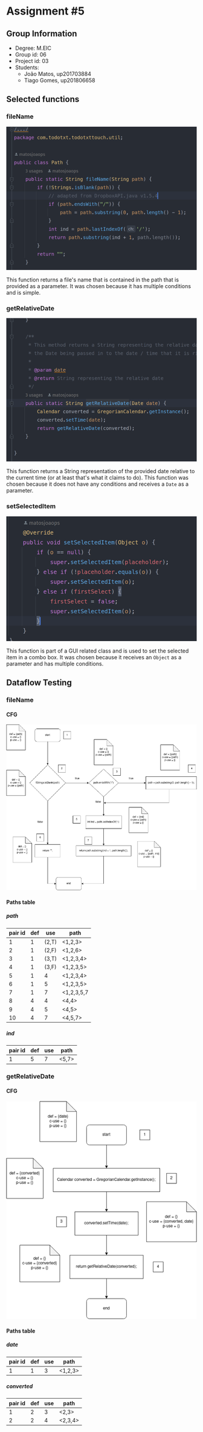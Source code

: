 # Assignment #5

## Group Information

- Degree: M.EIC
- Group id: 06
- Project id: 03
- Students:
  - João Matos, up201703884
  - Tiago Gomes, up201806658

## Selected functions

### fileName

![](./images/fileName.png)

This function returns a file's name that is contained in the path that is provided as a parameter. It was chosen because it has multiple conditions and is simple.

### getRelativeDate

![](./images/getRelativeDate.png)

This function returns a String representation of the provided date relative to the current time (or at least that's what it claims to do). This function was chosen because it does not have any conditions and receives a `Date` as a parameter.

### setSelectedItem

![](./images/setSelectedItem.png)

This function is part of a GUI related class and is used to set the selected item in a combo box. It was chosen because it receives an `Object` as a parameter and has multiple conditions.

## Dataflow Testing

### fileName

#### CFG

![](./images/fileName_cfg.png)

#### Paths table

##### path

| pair id | def | use   | path       |
| ------- | --- | ----- | ---------- |
| 1       | 1   | (2,T) | <1,2,3>    |
| 2       | 1   | (2,F) | <1,2,6>    |
| 3       | 1   | (3,T) | <1,2,3,4>  |
| 4       | 1   | (3,F) | <1,2,3,5>  |
| 5       | 1   | 4     | <1,2,3,4>  |
| 6       | 1   | 5     | <1,2,3,5>  |
| 7       | 1   | 7     | <1,2,3,5,7 |
| 8       | 4   | 4     | <4,4>      |
| 9       | 4   | 5     | <4,5>      |
| 10      | 4   | 7     | <4,5,7>    |

##### ind

| pair id | def | use | path  |
| ------- | --- | --- | ----- |
| 1       | 5   | 7   | <5,7> |


### getRelativeDate

#### CFG

![](./images/getRelativeDate_cfg.png)

#### Paths table

##### date

| pair id | def | use | path    |
| ------- | --- | --- | ------- |
| 1       | 1   | 3   | <1,2,3> |


##### converted

| pair id | def | use | path    |
| ------- | --- | --- | ------- |
| 1       | 2   | 3   | <2,3>   |
| 2       | 2   | 4   | <2,3,4> |


